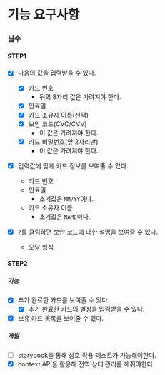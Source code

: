 # 기능 요구사항

### 필수

#### STEP1

- [x] 다음의 값을 입력받을 수 있다.

  - [x] 카드 번호
    - 뒤의 8자리 값은 가려져야 한다.
  - [x] 만료일
  - [x] 카드 소유자 이름(선택)
  - [x] 보안 코드(CVC/CVV)
    - 이 값은 가려져야 한다.
  - [x] 카드 비밀번호(앞 2자리만)
    - 이 값은 가려져야 한다.

- [x] 입력값에 맞게 카드 정보를 보여줄 수 있다.

  - 카드 번호
  - 만료일
    - 초기값은 `MM/YY`이다.
  - 카드 소유자 이름
    - 초기값은 `NAME`이다.

- [x] `?`를 클릭하면 보안 코드에 대한 설명을 보여줄 수 있다.
  - 모달 형식

#### STEP2

##### 기능

- [x] 추가 완료한 카드를 보여줄 수 있다.
  - [x] 추가 완료한 카드의 별칭을 입력받을 수 있다.
- [x] 보유 카드 목록을 보여줄 수 있다.

##### 개발

- [ ] storybook을 통해 상호 작용 테스트가 가능해야한다.
- [x] context API을 활용해 전역 상태 관리를 해줘야한다.
